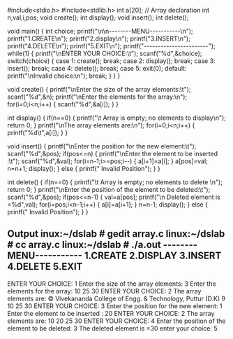 #include<stdio.h>
#include<stdlib.h>
int a[20]; // Array declaration
int n,val,i,pos;
void create();
int display();
void insert();
int delete();

void main()
{
 int choice;
 printf("\n\n--------MENU-----------\n");
 printf("1.CREATE\n");
 printf("2.display\n");
 printf("3.INSERT\n");
 printf("4.DELETE\n");
 printf("5.EXIT\n");
 printf("-----------------------");
 while(1)
  {
   printf("\nENTER YOUR CHOICE:\t");
   scanf("%d",&choice);
   switch(choice)
    {
     case 1: create();
     break;
     case 2: display();
     break;
     case 3: insert();
     break;
     case 4: delete();
     break;
     case 5: exit(0);
     default: printf("\nInvalid choice:\n");
     break;
   }
 }
}

void create()
 {
  printf("\nEnter the size of the array elements:\t");
  scanf("%d",&n);
  printf("\nEnter the elements for the array:\n");
  for(i=0;i<n;i++)
  {
   scanf("%d",&a[i]);
  }
 }

int display()
 {
  if(n==0)
  {
   printf("\t Array is empty; no elements to display\n");
   return 0;
  }
  printf("\nThe array elements are:\n");
  for(i=0;i<n;i++)
  {
   printf("%d\t",a[i]);
  }
 }

void insert()
 {
  printf("\nEnter the position for the new element:\t");
  scanf("%d",&pos);
  if(pos<=n)
  {
   printf("\nEnter the element to be inserted :\t");
   scanf("%d",&val);
   for(i=n-1;i>=pos;i--)
   {
    a[i+1]=a[i];
   }
   a[pos]=val;
   n=n+1;
   display();
  }
  else
  {
   printf(" Invalid Position");
  }
 }

int delete()
 {
  if(n==0)
  {
   printf("\t Array is empty; no elements to delete \n");
   return 0;
  }
  printf("\nEnter the position of the element to be deleted:\t");
  scanf("%d",&pos);
  if(pos<=n-1)
  {
   val=a[pos];
   printf("\n Deleted element is =%d",val);
   for(i=pos;i<n-1;i++)
   {
    a[i]=a[i+1];
   }
   n=n-1;
   display();
  }
  else
  {
   printf(" Invalid Position");
  }
 }


Output
inux:~/dslab # gedit array.c
linux:~/dslab # cc array.c
linux:~/dslab # ./a.out
--------MENU-----------
1.CREATE
2.DISPLAY
3.INSERT
4.DELETE
5.EXIT
-----------------------
ENTER YOUR CHOICE: 1
Enter the size of the array elements: 3
Enter the elements for the array:
10 25 30
ENTER YOUR CHOICE: 2
The array elements are:
© Vivekananda College of Engg. & Technology, Puttur (D.K) 9
10 25 30
ENTER YOUR CHOICE: 3
Enter the position for the new element: 1
Enter the element to be inserted : 20
ENTER YOUR CHOICE: 2
The array elements are:
10 20 25 30
ENTER YOUR CHOICE: 4
Enter the position of the element to be deleted: 3
The deleted element is =30
enter your choice: 5
